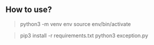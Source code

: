 ## How to use?

> python3 -m venv env
> source env/bin/activate

>  pip3 install -r requirements.txt
>  python3 exception.py
